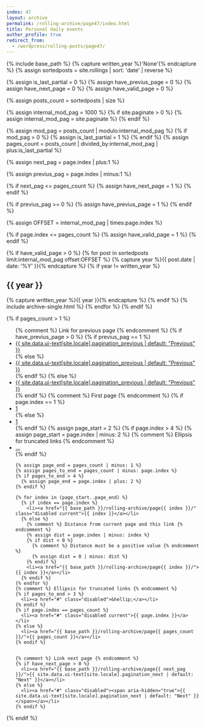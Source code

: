 ```yaml
---
index: 47
layout: archive
permalink: /rolling-archive/page47/index.html
title: Personal daily events
author_profile: true
redirect_from:
  - /wordpress/rolling-posts/page47/
---
```


{% include base_path %}
{% capture written_year %}'None'{% endcapture %}
{% assign sortedposts = site.rollings | sort: 'date' | reverse %}

{% assign is_last_partial = 0 %}
{% assign have_previus_page = 0 %}
{% assign have_next_page = 0 %}
{% assign have_valid_page = 0 %}


{% assign posts_count = sortedposts | size %}


{% assign internal_mod_pag = 1000 %}
{% if site.paginate > 0 %}
      {% assign internal_mod_pag = site.paginate %}
{% endif %}


{% assign mod_pag = posts_count | modulo:internal_mod_pag %}
{% if mod_pag > 0 %}
      {% assign is_last_partial = 1 %}
{% endif %}
{% assign pages_count = posts_count | divided_by:internal_mod_pag | plus:is_last_partial %}


{% assign next_pag = page.index | plus:1 %}


{% assign previus_pag = page.index | minus:1 %}

{% if next_pag <= pages_count %}
      {% assign have_next_page = 1 %}
{% endif %}

{% if previus_pag >= 0 %}
      {% assign have_previus_page = 1 %}
{% endif %}



{% assign OFFSET = internal_mod_pag | times:page.index %}

{% if page.index <= pages_count %}
      {% assign have_valid_page = 1 %}
{% endif %}



{% if have_valid_page > 0 %}
      {% for post in sortedposts limit:internal_mod_pag offset:OFFSET %}
        {% capture year %}{{ post.date | date: '%Y' }}{% endcapture %}
        {% if year != written_year %}
          <h2 id="{{ year | slugify }}" class="archive__subtitle">{{ year }}</h2>
          {% capture written_year %}{{ year }}{% endcapture %}
        {% endif %}
        {% include archive-single.html %}
      {% endfor %}
{% endif %}



{% if pages_count > 1 %}
<nav class="pagination">
  <ul>
    {% comment %} Link for previous page {% endcomment %}
    {% if have_previus_page > 0 %}
      {% if previus_pag == 1 %}
        <li><a href="{{ base_path }}/rolling-archive/">{{ site.data.ui-text[site.locale].pagination_previous | default: "Previous" }}</a></li>
      {% else %}
        <li><a href="{{ base_path }}/rolling-archive/page{{ previus_pag }}/">{{ site.data.ui-text[site.locale].pagination_previous | default: "Previous" }}</a></li>
      {% endif %}
    {% else %}
      <li><a href="#" class="disabled"><span aria-hidden="true">{{ site.data.ui-text[site.locale].pagination_previous | default: "Previous" }}</span></a></li>
    {% endif %}
    {% comment %} First page {% endcomment %}
    {% if page.index == 1 %}
      <li><a href="#" class="disabled current">1</a></li>
    {% else %}
      <li><a href="{{ base_path }}/rolling-archive/">1</a></li>
    {% endif %}
    {% assign page_start = 2 %}
    {% if page.index > 4 %}
      {% assign page_start = page.index | minus: 2 %}
      {% comment %} Ellipsis for truncated links {% endcomment %}
      <li><a href="#" class="disabled">&hellip;</a></li>
    {% endif %}

    {% assign page_end = pages_count | minus: 1 %}
    {% assign pages_to_end = pages_count | minus: page.index %}
    {% if pages_to_end > 4 %}
      {% assign page_end = page.index | plus: 2 %}
    {% endif %}

    {% for index in (page_start..page_end) %}
      {% if index == page.index %}
        <li><a href="{{ base_path }}/rolling-archive/page{{ index }}/" class="disabled current">{{ index }}</a></li>
      {% else %}
        {% comment %} Distance from current page and this link {% endcomment %}
        {% assign dist = page.index | minus: index %}
        {% if dist < 0 %}
          {% comment %} Distance must be a positive value {% endcomment %}
          {% assign dist = 0 | minus: dist %}
        {% endif %}
        <li><a href="{{ base_path }}/rolling-archive/page{{ index }}/">{{ index }}</a></li>
      {% endif %}
    {% endfor %}
    {% comment %} Ellipsis for truncated links {% endcomment %}
    {% if pages_to_end > 3 %}
      <li><a href="#" class="disabled">&hellip;</a></li>
    {% endif %}
    {% if page.index == pages_count %}
      <li><a href="#" class="disabled current">{{ page.index }}</a></li>
    {% else %}
      <li><a href="{{ base_path }}/rolling-archive/page{{ pages_count }}/">{{ pages_count }}</a></li>
    {% endif %}


    {% comment %} Link next page {% endcomment %}
    {% if have_next_page > 0 %}
      <li><a href="{{ base_path }}/rolling-archive/page{{ next_pag }}/">{{ site.data.ui-text[site.locale].pagination_next | default: "Next" }}</a></li>
    {% else %}
      <li><a href="#" class="disabled"><span aria-hidden="true">{{ site.data.ui-text[site.locale].pagination_next | default: "Next" }}</span></a></li>
    {% endif %}
  </ul>
</nav>
{% endif %}
